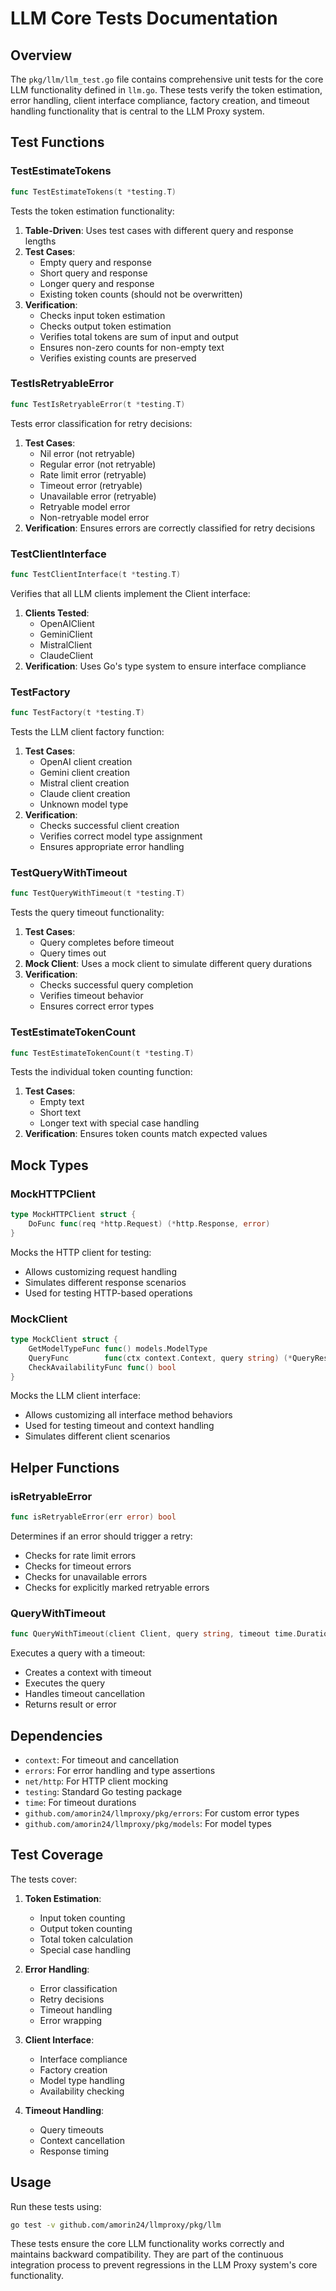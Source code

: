 # LLM Core Tests Documentation

## Overview

The `pkg/llm/llm_test.go` file contains comprehensive unit tests for the core LLM functionality defined in `llm.go`. These tests verify the token estimation, error handling, client interface compliance, factory creation, and timeout handling functionality that is central to the LLM Proxy system.

## Test Functions

### TestEstimateTokens

```go
func TestEstimateTokens(t *testing.T)
```

Tests the token estimation functionality:

1. **Table-Driven**: Uses test cases with different query and response lengths
2. **Test Cases**:
   - Empty query and response
   - Short query and response
   - Longer query and response
   - Existing token counts (should not be overwritten)
3. **Verification**:
   - Checks input token estimation
   - Checks output token estimation
   - Verifies total tokens are sum of input and output
   - Ensures non-zero counts for non-empty text
   - Verifies existing counts are preserved

### TestIsRetryableError

```go
func TestIsRetryableError(t *testing.T)
```

Tests error classification for retry decisions:

1. **Test Cases**:
   - Nil error (not retryable)
   - Regular error (not retryable)
   - Rate limit error (retryable)
   - Timeout error (retryable)
   - Unavailable error (retryable)
   - Retryable model error
   - Non-retryable model error
2. **Verification**: Ensures errors are correctly classified for retry decisions

### TestClientInterface

```go
func TestClientInterface(t *testing.T)
```

Verifies that all LLM clients implement the Client interface:

1. **Clients Tested**:
   - OpenAIClient
   - GeminiClient
   - MistralClient
   - ClaudeClient
2. **Verification**: Uses Go's type system to ensure interface compliance

### TestFactory

```go
func TestFactory(t *testing.T)
```

Tests the LLM client factory function:

1. **Test Cases**:
   - OpenAI client creation
   - Gemini client creation
   - Mistral client creation
   - Claude client creation
   - Unknown model type
2. **Verification**:
   - Checks successful client creation
   - Verifies correct model type assignment
   - Ensures appropriate error handling

### TestQueryWithTimeout

```go
func TestQueryWithTimeout(t *testing.T)
```

Tests the query timeout functionality:

1. **Test Cases**:
   - Query completes before timeout
   - Query times out
2. **Mock Client**: Uses a mock client to simulate different query durations
3. **Verification**:
   - Checks successful query completion
   - Verifies timeout behavior
   - Ensures correct error types

### TestEstimateTokenCount

```go
func TestEstimateTokenCount(t *testing.T)
```

Tests the individual token counting function:

1. **Test Cases**:
   - Empty text
   - Short text
   - Longer text with special case handling
2. **Verification**: Ensures token counts match expected values

## Mock Types

### MockHTTPClient

```go
type MockHTTPClient struct {
    DoFunc func(req *http.Request) (*http.Response, error)
}
```

Mocks the HTTP client for testing:
- Allows customizing request handling
- Simulates different response scenarios
- Used for testing HTTP-based operations

### MockClient

```go
type MockClient struct {
    GetModelTypeFunc func() models.ModelType
    QueryFunc        func(ctx context.Context, query string) (*QueryResult, error)
    CheckAvailabilityFunc func() bool
}
```

Mocks the LLM client interface:
- Allows customizing all interface method behaviors
- Used for testing timeout and context handling
- Simulates different client scenarios

## Helper Functions

### isRetryableError

```go
func isRetryableError(err error) bool
```

Determines if an error should trigger a retry:
- Checks for rate limit errors
- Checks for timeout errors
- Checks for unavailable errors
- Checks for explicitly marked retryable errors

### QueryWithTimeout

```go
func QueryWithTimeout(client Client, query string, timeout time.Duration) (*QueryResult, error)
```

Executes a query with a timeout:
- Creates a context with timeout
- Executes the query
- Handles timeout cancellation
- Returns result or error

## Dependencies

- `context`: For timeout and cancellation
- `errors`: For error handling and type assertions
- `net/http`: For HTTP client mocking
- `testing`: Standard Go testing package
- `time`: For timeout durations
- `github.com/amorin24/llmproxy/pkg/errors`: For custom error types
- `github.com/amorin24/llmproxy/pkg/models`: For model types

## Test Coverage

The tests cover:

1. **Token Estimation**:
   - Input token counting
   - Output token counting
   - Total token calculation
   - Special case handling

2. **Error Handling**:
   - Error classification
   - Retry decisions
   - Timeout handling
   - Error wrapping

3. **Client Interface**:
   - Interface compliance
   - Factory creation
   - Model type handling
   - Availability checking

4. **Timeout Handling**:
   - Query timeouts
   - Context cancellation
   - Response timing

## Usage

Run these tests using:

```bash
go test -v github.com/amorin24/llmproxy/pkg/llm
```

These tests ensure the core LLM functionality works correctly and maintains backward compatibility. They are part of the continuous integration process to prevent regressions in the LLM Proxy system's core functionality.
